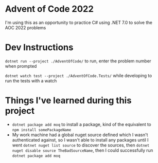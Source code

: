 # Advent of Code 2022
I'm using this as an opportunity to practice C# using .NET 7.0 to solve the AOC 2022 problems

# Dev Instructions
`dotnet run --project ./AdventOfCode/` to run, enter the problem number when prompted

`dotnet watch test --project ./AdventOfCode.Tests/` while developing to run the tests with a watch

# Things I've learned during this project
* `dotnet package add moq` to install a package, kind of the equivalent to `npm install somePackageName`
* My work machine had a global nuget source defined which I wasn't authenticated against, so I wasn't able to install any packages until I went `dotnet nuget list source` to discover the sources, then `dotnet nuget disable source TheBadSourceName`, then I could successfully run `dotnet package add moq`